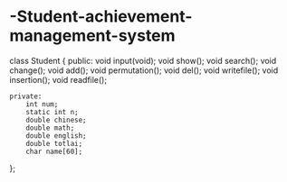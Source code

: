 # -Student-achievement-management-system
class Student
{
	public:
		void input(void);
		void show();
		void search();
		void change();
		void add();
		void permutation();
		void del();	
		void writefile();
		void insertion();
		void readfile(); 
		
	private:
		int num;
		static int n;	
		double chinese;
		double math;
		double english;
		double totlai;
		char name[60];
};
